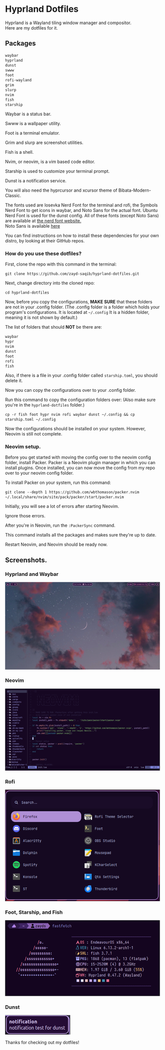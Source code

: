 # Hyprland Dotfiles
Hyprland is a Wayland tiling window manager and compositor.\
Here are my dotfiles for it.
## Packages
```
waybar
hyprland
dunst
swww
foot
rofi-wayland
grim
slurp
nvim
fish
starship
```
Waybar is a status bar.

Swww is a wallpaper utility.

Foot is a terminal emulator.

Grim and slurp are screenshot utilities.

Fish is a shell.

Nvim, or neovim, is a vim based code editor.

Starship is used to customize your terminal prompt.

Dunst is a notification service.

You will also need the hyprcursor and xcursor theme of Bibata-Modern-Classic.

The fonts used are Iosevka Nerd Font for the terminal and rofi, the Symbols Nerd Font to get icons in waybar, and Noto Sans for the actual font. Ubuntu Nerd Font is used for the dunst config. All of these fonts (except Noto Sans) are available at [the nerd font website.](https://nerdfonts.com)\
Noto Sans is available [here](https://fonts.google.com/noto/specimen/Noto+Sans)



You can find instructions on how to install these dependencies for your own distro, by looking at their GitHub repos.

### How do you use these dotfiles?
First, clone the repo with this command in the terminal:

```
git clone https://github.com/zayd-saqib/hyprland-dotfiles.git
```

Next, change directory into the cloned repo:

```
cd hyprland-dotfiles
```

Now, before you copy the configurations, **MAKE SURE** that these folders are not in your .config folder. (The .config folder is a folder which holds your program's configurations. It is located at `~/.config` It is a hidden folder, meaning it is not shown by default.)

The list of folders that should **NOT** be there are:

```
waybar
hypr
nvim
dunst
foot
rofi
fish
```

Also, if there is a file in your .config folder called `starship.toml`, you should delete it.

Now you can copy the configurations over to your .config folder.

Run this command to copy the configuration folders over: (Also make sure you're in the `hyprland-dotfiles` folder.)

```
cp -r fish foot hypr nvim rofi waybar dunst ~/.config && cp starship.toml ~/.config
```

Now the configurations should be installed on your system. However, Neovim is still not complete.

### Neovim setup.
Before you get started with moving the config over to the neovim config folder, install Packer. Packer is a Neovim plugin manager in which you can install plugins. Once installed, you can now move the config from my repo over to your neovim config folder.

To install Packer on your system, run this command:

```
git clone --depth 1 https://github.com/wbthomason/packer.nvim ~/.local/share/nvim/site/pack/packer/start/packer.nvim
```

Initially, you will see a lot of errors after starting Neovim.

Ignore those errors.

After you're in Neovim, run the `:PackerSync` command.

This command installs all the packages and makes sure they're up to date.

Restart Neovim, and Neovim should be ready now.

## Screenshots.

### Hyprland and Waybar

<img src="assets/hypr.png">

### Neovim

<img src="assets/nvim.png">

### Rofi

<img src="assets/rofi.png">

### Foot, Starship, and Fish

<img src="assets/foot2.png">

### Dunst

<img src="assets/dunst.png">

Thanks for checking out my dotfiles!
